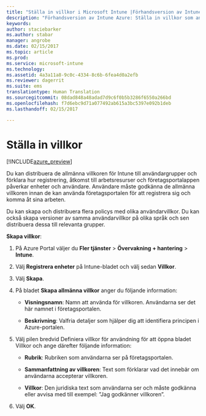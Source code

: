 ```yaml
---
title: "Ställa in villkor i Microsoft Intune |Förhandsversion av Intune Azure | Microsoft Docs"
description: "Förhandsversion av Intune Azure: Ställa in villkor som användarna ser i företagsportalen för Intune. "
keywords: 
author: staciebarker
ms.author: stabar
manager: angrobe
ms.date: 02/15/2017
ms.topic: article
ms.prod: 
ms.service: microsoft-intune
ms.technology: 
ms.assetid: 4a3a11a8-9c0c-4334-8c6b-6fea4d0a2efb
ms.reviewer: dagerrit
ms.suite: ems
translationtype: Human Translation
ms.sourcegitcommit: 08dad848a48adad7d9c6f0b5b3286f6550a266bd
ms.openlocfilehash: f7d6ebc9d71a077492ab615a3bc5397e092b1deb
ms.lasthandoff: 02/15/2017

---
```


# <a name="set-terms-and-conditions"></a>Ställa in villkor 

[!INCLUDE[azure_preview](../includes/azure_preview.md)]

Du kan distribuera de allmänna villkoren för Intune till användargrupper och förklara hur registrering, åtkomst till arbetsresurser och företagsportalappen påverkar enheter och användare. Användare måste godkänna de allmänna villkoren innan de kan använda företagsportalen för att registrera sig och komma åt sina arbeten.

Du kan skapa och distribuera flera policys med olika användarvillkor. Du kan också skapa versioner av samma användarvillkor på olika språk och sen distribuera dessa till relevanta grupper.

**Skapa villkor**:

1. På Azure Portal väljer du **Fler tjänster** > **Övervakning + hantering** > **Intune**.

2. Välj **Registrera enheter** på Intune-bladet och välj sedan **Villkor**.

3. Välj **Skapa**.

4. På bladet **Skapa allmänna villkor** anger du följande information:

   - **Visningsnamn**: Namn att använda för villkoren. Användarna ser det här namnet i företagsportalen.

   - **Beskrivning**: Valfria detaljer som hjälper dig att identifiera principen i Azure-portalen.

5. Välj pilen bredvid Definiera villkor för användning för att öppna bladet Villkor och ange därefter följande information:

   - **Rubrik**: Rubriken som användarna ser på företagsportalen.

   - **Sammanfattning av villkoren**: Text som förklarar vad det innebär om användarna accepterar villkoren.

   - **Villkor**: Den juridiska text som användarna ser och måste godkänna eller avvisa med till exempel: ”Jag godkänner villkoren”.

6. Välj **OK**.

